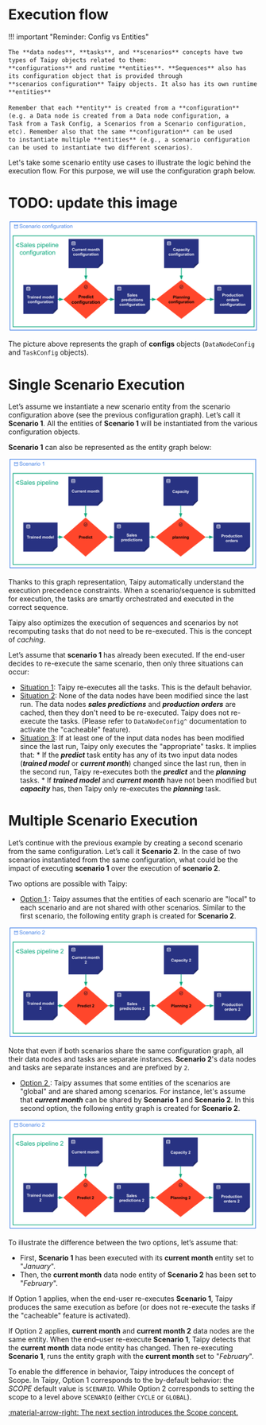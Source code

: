 # Execution flow

!!! important "Reminder: Config vs Entities"

    The **data nodes**, **tasks**, and **scenarios** concepts have two types of Taipy objects related to them:
    **configurations** and runtime **entities**. **Sequences** also has its configuration object that is provided through
    **scenarios configuration** Taipy objects. It also has its own runtime **entities**

    Remember that each **entity** is created from a **configuration** (e.g. a Data node is created from a Data node configuration, a
    Task from a Task Config, a Scenarios from a Scenario configuration, etc). Remember also that the same **configuration** can be used
    to instantiate multiple **entities** (e.g., a scenario configuration can be used to instantiate two different scenarios).

Let's take some scenario entity use cases to illustrate the logic behind the execution flow. For this purpose,
we will use the configuration graph below.
# TODO: update this image

![Configuration Graph ](../pic/execution_flow_configs.svg)

The picture above represents the graph of **configs** objects (`DataNodeConfig` and `TaskConfig` objects).

# Single Scenario Execution

Let’s assume we instantiate a new scenario entity from the scenario configuration above (see the previous configuration
graph). Let’s call it **Scenario 1**. All the entities of **Scenario 1** will be instantiated from the various
configuration objects.

**Scenario 1** can also be represented as the entity graph below:

![Scenario 1 Graph ](../pic/execution_flow_entities.svg)

Thanks to this graph representation, Taipy automatically understand the execution precedence constraints. When a
scenario/sequence is submitted for execution, the tasks are smartly orchestrated and executed in the correct sequence.

Taipy also optimizes the execution of sequences and scenarios by not recomputing tasks that do not need to be
re-executed. This is the concept of _caching_.

Let’s assume that **scenario 1** has already been executed. If the end-user decides to re-execute the same scenario,
then only three situations can occur:

- <u>Situation 1</u>: Taipy re-executes all the tasks. This is the default behavior.
- <u>Situation 2</u>: None of the data nodes have been modified since the last run. The data nodes _**sales
  predictions**_ and _**production orders**_ are cached, then they don't need to be re-executed. Taipy does not
  re-execute the tasks. (Please refer to `DataNodeConfig^` documentation to activate the "cacheable" feature).
- <u>Situation 3</u>: If at least one of the input data nodes has been modified since the last run, Taipy only
  executes the "appropriate" tasks. It implies that:
      * If the _**predict**_ task entity has any of its two input data nodes (_**trained model**_ or _**current
        month**_) changed since the last run, then in the second run, Taipy re-executes both the _**predict**_
        and the _**planning**_ tasks.
      * If _**trained model**_ and _**current month**_ have not been modified but _**capacity**_ has, then Taipy
        only re-executes the _**planning**_ task.

# Multiple Scenario Execution

Let’s continue with the previous example by creating a second scenario from the same configuration. Let’s call it
**Scenario 2**. In the case of two scenarios instantiated from the same configuration, what could be the impact
of executing **scenario 1** over the execution of **scenario 2**.

Two options are possible with Taipy:

- <u> Option 1 </u>:
Taipy assumes that the entities of each scenario are "local" to each scenario and are not shared with other scenarios.
Similar to the first scenario, the following entity graph is created for **Scenario 2**.

![Scenario 2 Graph option 1](../pic/execution_flow_entities_2.svg)

Note that even if both scenarios share the same configuration graph, all their data nodes and tasks are separate
instances. **Scenario 2**'s data nodes and tasks are separate instances and are prefixed by `2`.

- <u> Option 2 </u>:
Taipy assumes that some entities of the scenarios are "global" and are shared among scenarios. For instance, let's
assume that _**current month**_ can be shared by **Scenario 1** and **Scenario 2**. In this second option, the
following entity graph is created for **Scenario 2**.

![Scenario 2 Graph option 2 ](../pic/execution_flow_entities_2_global_month.svg)

To illustrate the difference between the two options, let’s assume that:

- First, **Scenario 1** has been executed with its **current month** entity set to "_January_".
- Then, the **current month** data node entity of **Scenario 2** has been set to "_February_".

If Option 1 applies, when the end-user re-executes **Scenario 1**, Taipy produces the same execution
as before (or does not re-execute the tasks if the "cacheable" feature is activated).

If Option 2 applies, **current month** and **current month 2** data nodes are the same entity. When the end–user
re-execute **Scenario 1**, Taipy detects that the **current month** data node entity has changed. Then re-executing
**Scenario 1**, runs the entity graph with the **current month** set to "_February_".

To enable the difference in behavior, Taipy introduces the concept of Scope. In Taipy, Option 1 corresponds to the
by-default behavior: the _SCOPE_ default value is `SCENARIO`. While Option 2 corresponds to setting the
scope to a level above `SCENARIO` (either `CYCLE` or `GLOBAL`).

[:material-arrow-right: The next section introduces the Scope concept.](scope.md)
